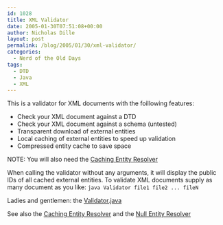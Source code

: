 ```yaml
---
id: 1028
title: XML Validator
date: 2005-01-30T07:51:08+00:00
author: Nicholas Dille
layout: post
permalink: /blog/2005/01/30/xml-validator/
categories:
  - Nerd of the Old Days
tags:
  - DTD
  - Java
  - XML
---
```

This is a validator for XML documents with the foillowing features:
  
<!--more-->

  * Check your XML document against a DTD
  * Check your XML document against a schema (untested)
  * Transparent download of external entities
  * Local caching of external entities to speed up validation
  * Compressed entity cache to save space

NOTE: You will also need the [Caching Entity Resolver](/blog/2005/01/30/caching-entity-resolver/)

When calling the validator without any arguments, it will display the public IDs of all cached external entities. To validate XML documents supply as many document as you like: `java Validator file1 file2 ... fileN`

Ladies and gentlemen: the [Validator.java](/assets/2005/01/Validator.zip)

See also the [Caching Entity Resolver](/blog/2005/01/30/caching-entity-resolver/) and the [Null Entity Resolver](/blog/2005/01/30/null-entity-resolver/)

